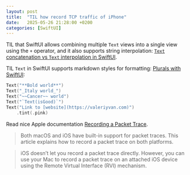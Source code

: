 ```yaml
---
layout: post
title:  "TIL how record TCP traffic of iPhone"
date:   2025-05-26 21:28:00 +0200
categories: [SwiftUI]
---
```

TIL that SwiftUI allows combining multiple `Text` views into a single view using the `+` operator, and it also supports string interpolation: [`Text` concatenation vs `Text` interpolation in SwiftUI](https://nilcoalescing.com/blog/TextConcatenationVsTextInterpolationInSwiftUI/). 

TIL `Text` in SwiftUI supports markdown styles for formatting: [Plurals with SwiftUI](https://samwize.com/2025/04/11/plurals-with-swiftui):

```Swift
Text("**Bold world**")
Text("_Italy world_")
Text("~~Cancer~~ world")
Text("`Text(isGood)`")
Text("Link to [website](https://valeriyvan.com)")
    .tint(.pink)
```

Read nice Apple documentation [Recording a Packet Trace](https://developer.apple.com/documentation/network/recording-a-packet-trace).

> Both macOS and iOS have built-in support for packet traces. This article explains how to record a packet trace on both platforms.

> iOS doesn’t let you record a packet trace directly. However, you can use your Mac to record a packet trace on an attached iOS device using the Remote Virtual Interface (RVI) mechanism.
